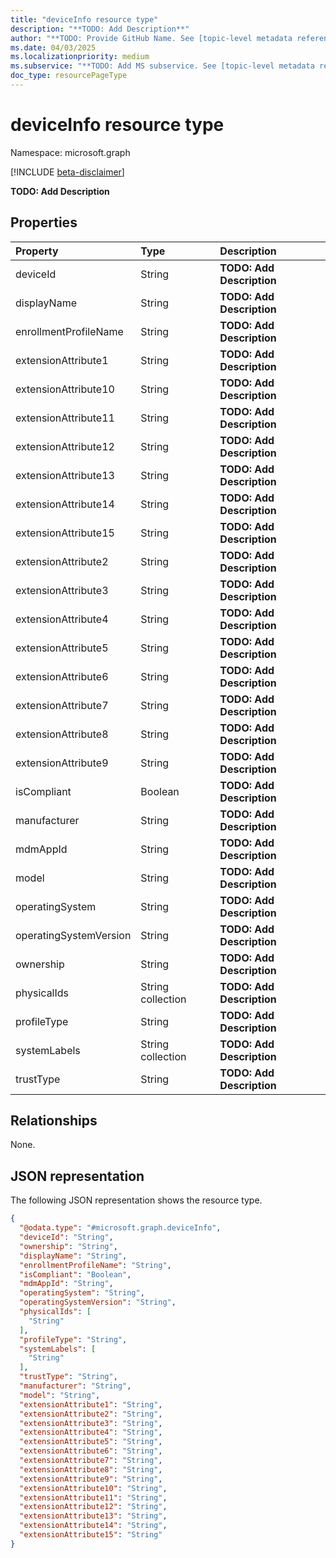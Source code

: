 ```yaml
---
title: "deviceInfo resource type"
description: "**TODO: Add Description**"
author: "**TODO: Provide GitHub Name. See [topic-level metadata reference](https://eng.ms/docs/products/microsoft-graph-service/microsoft-graph/document-apis/metadata)**"
ms.date: 04/03/2025
ms.localizationpriority: medium
ms.subservice: "**TODO: Add MS subservice. See [topic-level metadata reference](https://eng.ms/docs/products/microsoft-graph-service/microsoft-graph/document-apis/metadata)**"
doc_type: resourcePageType
---
```


# deviceInfo resource type

Namespace: microsoft.graph

[!INCLUDE [beta-disclaimer](../../includes/beta-disclaimer.md)]

**TODO: Add Description**


## Properties
|Property|Type|Description|
|:---|:---|:---|
|deviceId|String|**TODO: Add Description**|
|displayName|String|**TODO: Add Description**|
|enrollmentProfileName|String|**TODO: Add Description**|
|extensionAttribute1|String|**TODO: Add Description**|
|extensionAttribute10|String|**TODO: Add Description**|
|extensionAttribute11|String|**TODO: Add Description**|
|extensionAttribute12|String|**TODO: Add Description**|
|extensionAttribute13|String|**TODO: Add Description**|
|extensionAttribute14|String|**TODO: Add Description**|
|extensionAttribute15|String|**TODO: Add Description**|
|extensionAttribute2|String|**TODO: Add Description**|
|extensionAttribute3|String|**TODO: Add Description**|
|extensionAttribute4|String|**TODO: Add Description**|
|extensionAttribute5|String|**TODO: Add Description**|
|extensionAttribute6|String|**TODO: Add Description**|
|extensionAttribute7|String|**TODO: Add Description**|
|extensionAttribute8|String|**TODO: Add Description**|
|extensionAttribute9|String|**TODO: Add Description**|
|isCompliant|Boolean|**TODO: Add Description**|
|manufacturer|String|**TODO: Add Description**|
|mdmAppId|String|**TODO: Add Description**|
|model|String|**TODO: Add Description**|
|operatingSystem|String|**TODO: Add Description**|
|operatingSystemVersion|String|**TODO: Add Description**|
|ownership|String|**TODO: Add Description**|
|physicalIds|String collection|**TODO: Add Description**|
|profileType|String|**TODO: Add Description**|
|systemLabels|String collection|**TODO: Add Description**|
|trustType|String|**TODO: Add Description**|

## Relationships
None.

## JSON representation
The following JSON representation shows the resource type.
<!-- {
  "blockType": "resource",
  "@odata.type": "microsoft.graph.deviceInfo"
}
-->
``` json
{
  "@odata.type": "#microsoft.graph.deviceInfo",
  "deviceId": "String",
  "ownership": "String",
  "displayName": "String",
  "enrollmentProfileName": "String",
  "isCompliant": "Boolean",
  "mdmAppId": "String",
  "operatingSystem": "String",
  "operatingSystemVersion": "String",
  "physicalIds": [
    "String"
  ],
  "profileType": "String",
  "systemLabels": [
    "String"
  ],
  "trustType": "String",
  "manufacturer": "String",
  "model": "String",
  "extensionAttribute1": "String",
  "extensionAttribute2": "String",
  "extensionAttribute3": "String",
  "extensionAttribute4": "String",
  "extensionAttribute5": "String",
  "extensionAttribute6": "String",
  "extensionAttribute7": "String",
  "extensionAttribute8": "String",
  "extensionAttribute9": "String",
  "extensionAttribute10": "String",
  "extensionAttribute11": "String",
  "extensionAttribute12": "String",
  "extensionAttribute13": "String",
  "extensionAttribute14": "String",
  "extensionAttribute15": "String"
}
```

